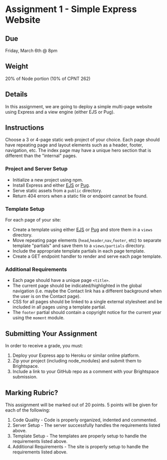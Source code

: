 # Assignment 1 - Simple Express Website
## Due
Friday, March 6th @ 8pm

## Weight
20% of Node portion (10% of CPNT 262)

## Details
In this assignment, we are going to deploy a simple multi-page website using Express and a view engine (either EJS or Pug).

## Instructions
Choose a 3 or 4-page static web project of your choice. Each page should have repeating page and layout elements such as a header, footer, navigation, etc. The index page may have a unique hero section that is different than the "internal" pages.

### Project and Server Setup
- Initialize a new project using npm.
- Install Express and either [EJS](https://ejs.co/) or [Pug](https://pugjs.org/api/getting-started.html).
- Serve static assets from a `public` directory.
- Return 404 errors when a static file or endpoint cannot be found.

### Template Setup
For each page of your site:
- Create a template using either [EJS](https://ejs.co/) or [Pug](https://pugjs.org/api/getting-started.html) and store them in a `views` directory.
- Move repeating page elements (`head`,`header`,`nav`,`footer`, etc) to separate template "partials" and save them to a `views/partials` directory.
- Include the appropriate template partials in each page template.
- Create a GET endpoint handler to render and serve each page template.

### Additional Requirements
- Each page should have a unique page `<title>`.
- The current page should be indicated/highlighted in the global navigation (i.e. maybe the Contact link has a different background when the user is on the Contact page).
- CSS for all pages should be linked to a single external stylesheet and be included in all pages using a template partial.
- The `footer` partial should contain a copyright notice for the current year using the `moment` module.

## Submitting Your Assignment
In order to receive a grade, you must:
1. Deploy your Express app to Heroku or similar online platform.
2. Zip your project (including node_modules) and submit them to Brightspace.
3. Include a link to your GitHub repo as a comment with your Brightspace submission.

## Marking Rubric?
This assignment will be marked out of 20 points. 5 points will be given for each of the following:
1. Code Quality - Code is properly organized, indented and commented.
2. Server Setup - The server successfully handles the requirements listed above.
3. Template Setup - The templates are properly setup to handle the requirements listed above.
4. Additional Requirements - The site is properly setup to handle the requirements listed above.
